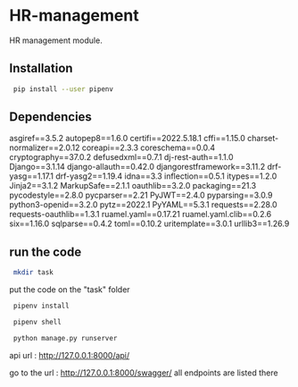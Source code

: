 # HR-management
HR management module.
## Installation

```bash
 pip install --user pipenv
```

## Dependencies
asgiref==3.5.2
autopep8==1.6.0
certifi==2022.5.18.1
cffi==1.15.0
charset-normalizer==2.0.12
coreapi==2.3.3
coreschema==0.0.4
cryptography==37.0.2
defusedxml==0.7.1
dj-rest-auth==1.1.0
Django==3.1.14
django-allauth==0.42.0
djangorestframework==3.11.2
drf-yasg==1.17.1
drf-yasg2==1.19.4
idna==3.3
inflection==0.5.1
itypes==1.2.0
Jinja2==3.1.2
MarkupSafe==2.1.1
oauthlib==3.2.0
packaging==21.3
pycodestyle==2.8.0
pycparser==2.21
PyJWT==2.4.0
pyparsing==3.0.9
python3-openid==3.2.0
pytz==2022.1
PyYAML==5.3.1
requests==2.28.0
requests-oauthlib==1.3.1
ruamel.yaml==0.17.21
ruamel.yaml.clib==0.2.6
six==1.16.0
sqlparse==0.4.2
toml==0.10.2
uritemplate==3.0.1
urllib3==1.26.9

## run the code
```bash
 mkdir task
```
put the code on the "task" folder
```bash
 pipenv install
```
```bash
 pipenv shell
```
```bash
 python manage.py runserver
```
api url : http://127.0.0.1:8000/api/

go to the url : http://127.0.0.1:8000/swagger/
all endpoints are listed there